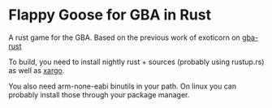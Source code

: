 Flappy Goose for GBA in Rust
============================

A rust game for the GBA. Based on the previous work of exoticorn on [gba-rust](https://github.com/exoticorn/gba-rust)

To build, you need to install nightly rust + sources (probably using rustup.rs)
as well as [xargo](https://github.com/japaric/xargo).

You also need arm-none-eabi binutils in your path. On linux you can
probably install those through your package manager.
